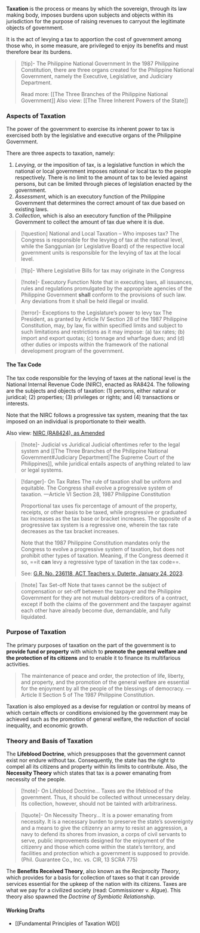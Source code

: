 
**Taxation** is the process or means by which the sovereign, through its law making body, imposes burdens upon subjects and objects within its jurisdiction for the purpose of raising revenues to carryout the legitimate objects of government.

It is the act of levying a tax to apportion the cost of government among those who, in some measure, are privileged to enjoy its benefits and must therefore bear its burdens.

> [!tip]- The Philippine National Government
> In the 1987 Philippine Constitution, there are three organs created for the Philippine National Government, namely the Executive, Legislative, and Judiciary Department.
> 
> Read more: [[The Three Branches of the Philippine National Government]]
Also view: [[The Three Inherent Powers of the State]]

### Aspects of Taxation
The power of the government to exercise its inherent power to tax is exercised both by the legislative and executive organs of the Philippine Government.

There are three aspects to taxation, namely:
1. *Levying*, or the imposition of tax, is a legislative function in which the national or local government imposes national or local tax to the people respectively. There is no limit to the amount of tax to be levied against persons, but can be limited through pieces of legislation enacted by the government.
2. *Assessment*, which is an executory function of the Philippine Government that determines the correct amount of tax due based on existing laws.
3. *Collection*, which is also an executory function of the Philippine Government to collect the amount of tax due where it is due.

> [!question] National and Local Taxation – Who imposes tax?
> The Congress is responsible for the levying of tax at the national level, while the Sanggunian (or Legislative Board) of the respective local government units is responsible for the levying of tax at the local level.

> [!tip]- Where Legislative Bills for tax may originate in the Congress
> 

> [!note]- Executory Function
> Note that in executing laws, all issuances, rules and regulations promulgated by the appropriate agencies of the Philippine Government **shall** conform to the provisions of such law. Any deviations from it shall be held illegal or invalid.

> [!error]- Exceptions to the Legislature’s power to levy tax
> The President, as granted by Article IV Section 28 of the 1987 Philippine Constitution, may, by law, fix within specified limits and subject to such limitations and restrictions as it may impose: (a) tax rates; (b) import and export quotas; (c) tonnage and wharfage dues; and (d) other duties or imposts within the framework of the national development program of the government. 

#### The Tax Code
The tax code responsible for the levying of taxes at the national level is the National Internal Revenue Code (NIRC), enacted as RA8424. The following are the subjects and objects of taxation: (1) persons, either natural or juridical; (2) properties; (3) privileges or rights; and (4) transactions or interests.

Note that the NIRC follows a progressive tax system, meaning that the tax imposed on an individual is proportionate to their wealth.

Also view: [NIRC (RA8424), as Amended](https://www.bir.gov.ph/index.php/tax-code.html)

> [!note]- Judicial vs Juridical
> Judicial oftentimes refer to the legal system and [[The Three Branches of the Philippine National Government#Judiciary Department|The Supreme Court of the Philippines]], while juridical entails aspects of anything related to law or legal systems.

> [!danger]- On Tax Rates
> The rule of taxation shall be uniform and equitable. The Congress shall evolve a progressive system of taxation. —Article VI Section 28, 1987 Philippine Constitution
> 
> Proportional tax uses fix percentage of amount of the property, receipts, or other basis to be taxed, while progressive or graduated tax increases as the tax base or bracket increases. The opposite of a progressive tax system is a regressive one, wherein the tax rate decreases as the tax bracket increases.
>
> Note that the 1987 Philippine Constitution mandates only the Congress to evolve a progressive system of taxation, but does not prohibit other types of taxation. Meaning, if the Congress deemed it so, ==it **can** levy a regressive type of taxation in the tax code==.
> 
> See: [G.R. No. 236118, ACT Teachers v. Duterte, January 24, 2023](https://sc.judiciary.gov.ph/236118-236295-act-teachers-rep-antonio-tinio-bayan-muna-rep-party-list-rep-carlos-isagani-zarate-and-anakpawis-rep-party-list-ariel-ka-ayik-casilao-vs-president-rodrigo-roa-duterte-house-of/).

> [!note] Tax Set-off
> Note that taxes cannot be the subject of compensation or set-off between the taxpayer and the Philippine Government for they are not mutual debtors-creditors of a contract, except if both the claims of the government and the taxpayer against each other have already become due, demandable, and fully liquidated.
### Purpose of Taxation
The primary purposes of taxation on the part of the government is to **provide fund or property** with which to **promote the general welfare and the protection of its citizens** and to enable it to finance its multifarious activities.

> The maintenance of peace and order, the protection of life, liberty, and property, and the promotion of the general welfare are essential for the enjoyment by all the people of the blessings of democracy. —Article II Section 5 of The 1987 Philippine Constitution.

Taxation is also employed as a devise for regulation or control by means of which certain effects or conditions envisioned by the government may be achieved such as the promotion of general welfare, the reduction of social inequality, and economic growth.
### Theory and Basis of Taxation
The **Lifeblood Doctrine**, which presupposes that the government cannot exist nor endure without tax. Consequently, the state has the right to compel all its citizens and property within its limits to contribute. Also, the **Necessity Theory** which states that tax is a power emanating from necessity of the people.

> [!note]- On Lifeblood Doctrine…
> Taxes are the lifeblood of the government. Thus, it should be collected without unnecessary delay. Its collection, however, should not be tainted with arbitrariness.

> [!quote]- On Necessity Theory…
> It is a power emanating from necessity. It is a necessary burden to preserve the state’s sovereignty and a means to give the citizenry an army to resist an aggression, a navy to defend its shores from invasion, a corps of civil servants to serve, public improvements designed for the enjoyment of the citizenry and those which come within the state’s territory, and facilities and protection which a government is supposed to provide. (Phil. Guarantee Co., Inc. vs. CIR, 13 SCRA 775)

The **Benefits Received Theory**, also known as the *Reciprocity Theory*, which provides for a basis for collection of taxes so that it can provide services essential for the upkeep of the nation with its citizens. Taxes are what we pay for a civilized society (read: Commissioner v. Algue). This theory also spawned the *Doctrine of Symbiotic Relationship*.

#### Working Drafts
- [[Fundamental Principles of Taxation WD]]
